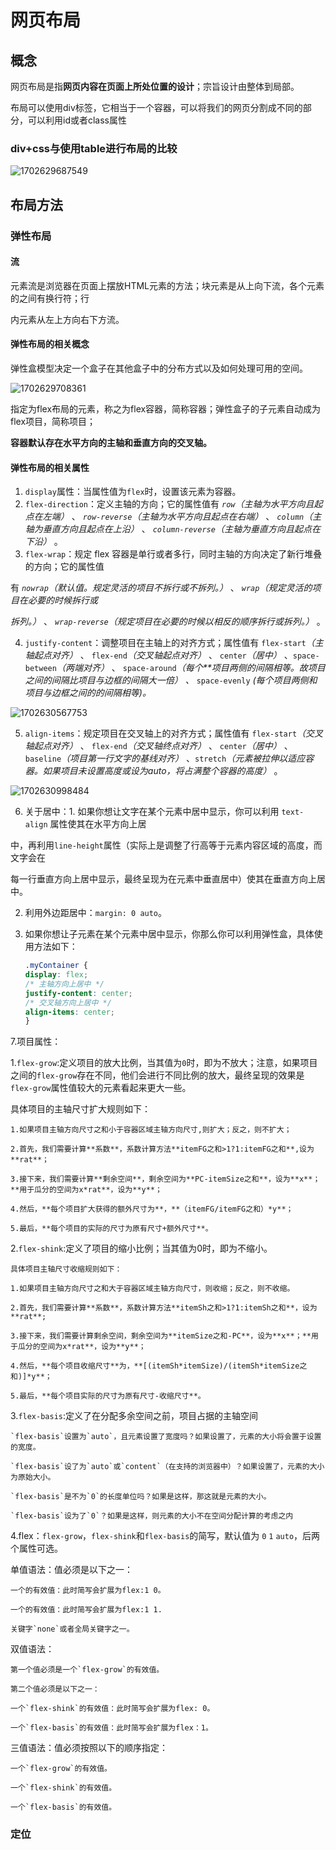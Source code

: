 # 网页布局

## 概念

网页布局是指**网页内容在页面上所处位置的设计**；宗旨设计由整体到局部。

布局可以使用div标签，它相当于一个容器，可以将我们的网页分割成不同的部分，可以利用id或者class属性

### div+css与使用table进行布局的比较

![1702629687549](image/网页布局笔记/1702629687549.png)

## 布局方法

### 弹性布局

#### 流

元素流是浏览器在页面上摆放HTML元素的方法；块元素是从上向下流，各个元素的之间有换行符；行

内元素从左上方向右下方流。

#### 弹性布局的相关概念

弹性盒模型决定一个盒子在其他盒子中的分布方式以及如何处理可用的空间。

![1702629708361](image/网页布局笔记/1702629708361.png)

指定为flex布局的元素，称之为flex容器，简称容器；弹性盒子的子元素自动成为flex项目，简称项目；

**容器默认存在水平方向的主轴和垂直方向的交叉轴。**

#### 弹性布局的相关属性

1. `display`属性：当属性值为`flex`时，设置该元素为容器。
2. `flex-direction`：定义主轴的方向；它的属性值有 *`row`（主轴为水平方向且起点在左端）* 、 *`row-reverse`（主轴为水平方向且起点在右端）* 、 *`column`（主轴为垂直方向且起点在上沿）* 、 *`column-reverse`（主轴为垂直方向且起点在下沿）* 。
3. `flex-wrap`：规定 flex 容器是单行或者多行，同时主轴的方向决定了新行堆叠的方向；它的属性值

有 *`nowrap`（默认值。规定灵活的项目不拆行或不拆列。）* 、 *`wrap`（规定灵活的项目在必要的时候拆行或*

*拆列。）* 、 *`wrap-reverse`（规定项目在必要的时候以相反的顺序拆行或拆列。）* 。

4. `justify-content`：调整项目在主轴上的对齐方式；属性值有 `flex-start`*（主轴起点对齐）* 、 `flex-end`*（交叉轴起点对齐）* 、 `center`*（居中）* 、`space-between`*（两端对齐）* 、 `space-around`*（每个**项目两侧的间隔相等。故项目之间的间隔比项目与边框的间隔大一倍） 、* `space-evenly` *(每个项目两侧和项目与边框之间的的间隔相等)。*

![1702630567753](image/网页布局笔记/1702630567753.png)


5. `align-items`：规定项目在交叉轴上的对齐方式；属性值有 `flex-start`*（交叉轴起点对齐）* 、 `flex-end`*（交叉轴终点对齐）* 、 `center`*（居中）* 、 `baseline`*（项目第一行文字的基线对齐）* 、`stretch`*（元素被拉伸以适应容器。如果项目未设置高度或设为auto，将占满整个容器的高度）* 。

![1702630998484](image/网页布局笔记/1702630998484.png)


6. 关于居中：1. 如果你想让文字在某个元素中居中显示，你可以利用 `text-align` 属性使其在水平方向上居

中，再利用` line-height `属性（实际上是调整了行高等于元素内容区域的高度，而文字会在

每一行垂直方向上居中显示，最终呈现为在元素中垂直居中）使其在垂直方向上居中。

2. 利用外边距居中：`margin: 0 auto`。
3. 如果你想让子元素在某个元素中居中显示，你那么你可以利用弹性盒，具体使用方法如下：

   ```css
   .myContainer {
   display: flex;
   /* 主轴方向上居中 */
   justify-content: center;
   /* 交叉轴方向上居中 */
   align-items: center;
   }
   ```

7.项目属性：

1.`flex-grow`:定义项目的放大比例，当其值为`0`时，即为不放大；注意，如果项目之间的`flex-grow`存在不同，他们会进行不同比例的放大，最终呈现的效果是`flex-grow`属性值较大的元素看起来更大一些。

具体项目的主轴尺寸扩大规则如下：

    1.如果项目主轴方向尺寸之和小于容器区域主轴方向尺寸,则扩大；反之，则不扩大；

    2.首先，我们需要计算**系数**，系数计算方法**itemFG之和>1?1:itemFG之和**,设为**rat**；

    3.接下来，我们需要计算**剩余空间**，剩余空间为**PC-itemSize之和**，设为**x**；**用于瓜分的空间为x*rat**，设为**y**；

    4.然后，**每个项目扩大获得的额外尺寸为**，**（itemFG/itemFG之和）*y**；

    5.最后，**每个项目的实际的尺寸为原有尺寸+额外尺寸**。

2.`flex-shink`:定义了项目的缩小比例；当其值为0时，即为不缩小。

    具体项目主轴尺寸收缩规则如下：

    1.如果项目主轴方向尺寸之和大于容器区域主轴方向尺寸，则收缩；反之，则不收缩。

    2.首先，我们需要计算**系数**，系数计算方法**itemSh之和>1?1:itemSh之和**，设为**rat**;

    3.接下来，我们需要计算剩余空间，剩余空间为**itemSize之和-PC**，设为**x**；**用于瓜分的空间为x*rat**，设为**y**；

    4.然后，**每个项目收缩尺寸**为，**[(itemSh*itemSize)/(itemSh*itemSize之和)]*y**；

    5.最后，**每个项目实际的尺寸为原有尺寸-收缩尺寸**。

3.`flex-basis`:定义了在分配多余空间之前，项目占据的主轴空间

    `flex-basis`设置为`auto`，且元素设置了宽度吗？如果设置了，元素的大小将会置于设置的宽度。

    `flex-basis`设了为`auto`或`content`（在支持的浏览器中）？如果设置了，元素的大小为原始大小。

    `flex-basis`是不为`0`的长度单位吗？如果是这样，那这就是元素的大小。

    `flex-basis`设为了`0`？如果是这样，则元素的大小不在空间分配计算的考虑之内

4.flex：`flex-grow`，`flex-shink`和`flex-basis`的简写，默认值为 `0` `1` `auto`，后两个属性可选。

单值语法：值必须是以下之一：

    一个的有效值：此时简写会扩展为flex:1 0。

    一个的有效值：此时简写会扩展为flex:1 1.

    关键字`none`或者全局关键字之一。

双值语法：

    第一个值必须是一个`flex-grow`的有效值。

    第二个值必须是以下之一：

    一个`flex-shink`的有效值：此时简写会扩展为flex: 0。

    一个`flex-basis`的有效值：此时简写会扩展为flex：1。

三值语法：值必须按照以下的顺序指定：

    一个`flex-grow`的有效值。

    一个`flex-shink`的有效值。

    一个`flex-basis`的有效值。












### 定位
